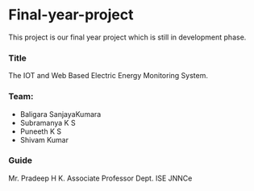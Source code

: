 # Final-year-project

This project is our final year project which is still in development phase.

### Title
The IOT and Web Based Electric Energy Monitoring System.

### Team:

* Baligara SanjayaKumara
* Subramanya K S
* Puneeth K S
* Shivam Kumar

### Guide
Mr. Pradeep H K.
Associate Professor
Dept. ISE
JNNCe
